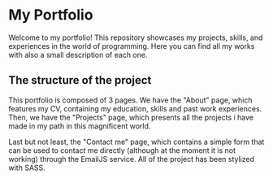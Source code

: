 # My Portfolio
Welcome to my portfolio! This repository showcases my projects, skills, and experiences in the world of programming. Here you can find all my works with also a small description of each one.

## The structure of the project
This portfolio is composed of 3 pages. We have the "About" page, which features my CV, containing my education, skills and past work experiences. Then, we have the "Projects" page, 
which presents all the projects i have made in my path in this magnificent world.

Last but not least, the "Contact me" page, which contains a simple form that can be used to contact me directly (although at the moment it is not working) through the EmailJS service.
All of the project has been stylized with SASS.
